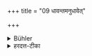 +++
title = "09 धावन्तमनुधावेत्"

+++

<details><summary>Bühler</summary>

9. He shall run after him, if he runs.
</details>

<details><summary>हरदत्त-टीका</summary>

## सूत्रम्
धावन्तमनुधावेत् ॥ ९॥  
### टिप्पनी
+++(अग्रे १० सूत्रे व्याख्यातम्।)+++
</details>
